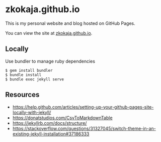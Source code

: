 # zkokaja.github.io

This is my personal website and blog hosted on GitHub Pages.

You can view the site at [zkokaja.github.io](zkokaja.github.io).

## Locally

Use bundler to manage ruby dependencies

    $ gem install bundler
    $ bundle install
    $ bundle exec jekyll serve

## Resources

- https://help.github.com/articles/setting-up-your-github-pages-site-locally-with-jekyll/
- https://donatstudios.com/CsvToMarkdownTable
- https://jekyllrb.com/docs/structure/
- https://stackoverflow.com/questions/31327045/switch-theme-in-an-existing-jekyll-installation#37186333

